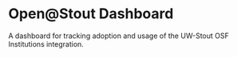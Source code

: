 # Open@Stout Dashboard
A dashboard for tracking adoption and usage of the UW-Stout OSF Institutions integration.
